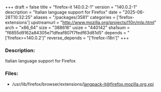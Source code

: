 +++
draft = false
title = "firefox-it 140.0.2-1"
version = "140.0.2-1"
description = "Italian language support for Firefox"
date = "2025-06-28T10:32:25"
aliases = "/packages/3581"
categories = ['firefox-extensions']
upstreamurl = "http://www.mozilla.org/projects/l10n/mlp.html"
arch = "x86_64"
size = "388616"
usize = "440142"
sha1sum = "f6855d9162a84305e71dfeaf807f7fedf63d81d5"
depends = "['firefox>=140.0.2']"
reverse_depends = "['firefox-i18n']"
+++
### Description: 
Italian language support for Firefox

### Files: 
* /usr/lib/firefox/browser/extensions/langpack-it@firefox.mozilla.org.xpi
